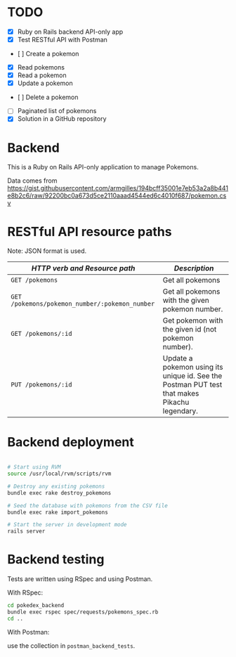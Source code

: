 
# TODO

- [x] Ruby on Rails backend API-only app
- [x] Test RESTful API with Postman
- [ ] Create a pokemon
- [x] Read pokemons
- [x] Read a pokemon
- [x] Update a pokemon
- [ ] Delete a pokemon
- [ ] Paginated list of pokemons
- [x] Solution in a GitHub repository

# Backend

This is a Ruby on Rails API-only application to manage Pokemons.

Data comes from https://gist.githubusercontent.com/armgilles/194bcff35001e7eb53a2a8b441e8b2c6/raw/92200bc0a673d5ce2110aaad4544ed6c4010f687/pokemon.csv

# RESTful API resource paths

Note: JSON format is used.

| *HTTP verb and Resource path*                        | *Description* |
| ---                                                  | ---           |
| `GET /pokemons`                                      | Get all pokemons |
| `GET /pokemons/pokemon_number/:pokemon_number`       | Get all pokemons with the given pokemon number. |
| `GET /pokemons/:id`                                  | Get pokemon with the given id (not pokemon number). |
| `PUT /pokemons/:id`                                  | Update a pokemon using its unique id. See the Postman PUT test that makes Pikachu legendary. |

# Backend deployment

```bash

# Start using RVM
source /usr/local/rvm/scripts/rvm

# Destroy any existing pokemons
bundle exec rake destroy_pokemons

# Seed the database with pokemons from the CSV file
bundle exec rake import_pokemons

# Start the server in development mode
rails server
```

# Backend testing

Tests are written using RSpec and using Postman.


With RSpec:

```bash
cd pokedex_backend
bundle exec rspec spec/requests/pokemons_spec.rb
cd ..
```

With Postman:

use the collection in `postman_backend_tests`.



